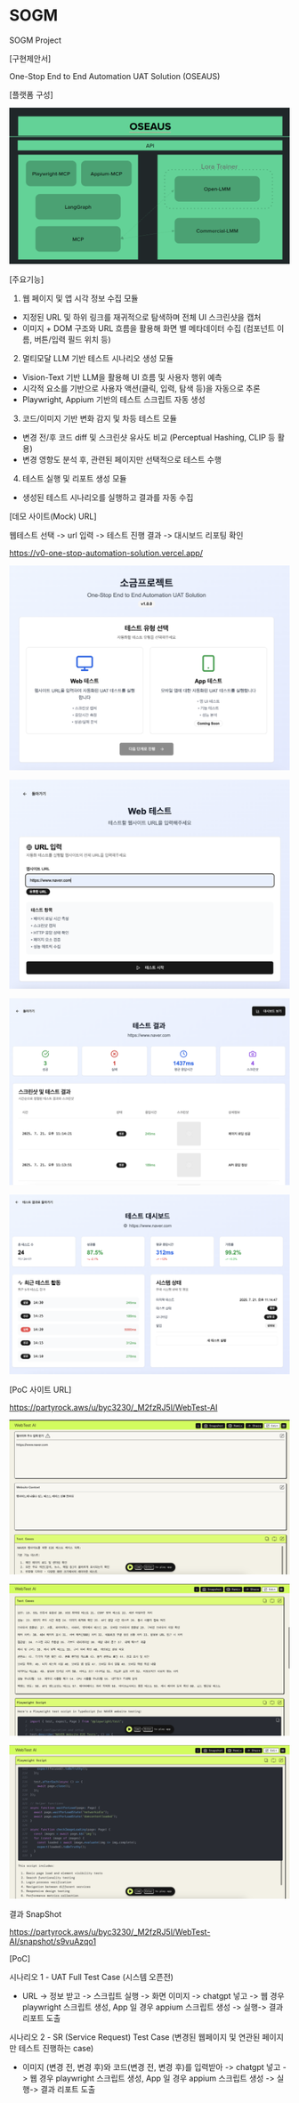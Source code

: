# SOGM
SOGM Project

[구현제안서]

One-Stop End to End Automation UAT Solution (OSEAUS)

[플랫폼 구성]

![UI 미리보기](./assets/platform_stack.png)

[주요기능]

1. 웹 페이지 및 앱 시각 정보 수집 모듈
- 지정된 URL 및 하위 링크를 재귀적으로 탐색하며 전체 UI 스크린샷을 캡처
- 이미지 + DOM 구조와 URL 흐름을 활용해 화면 별 메타데이터 수집 
  (컴포넌트 이름, 버튼/입력 필드 위치 등)

2. 멀티모달 LLM 기반 테스트 시나리오 생성 모듈
- Vision-Text 기반 LLM을 활용해 UI 흐름 및 사용자 행위 예측
- 시각적 요소를 기반으로 사용자 액션(클릭, 입력, 탐색 등)을 자동으로 추론
- Playwright, Appium 기반의 테스트 스크립트 자동 생성

3. 코드/이미지 기반 변화 감지 및 차등 테스트 모듈
- 변경 전/후 코드 diff 및 스크린샷 유사도 비교 (Perceptual Hashing, CLIP 등 활용)
- 변경 영향도 분석 후, 관련된 페이지만 선택적으로 테스트 수행

4. 테스트 실행 및 리포트 생성 모듈
- 생성된 테스트 시나리오를 실행하고 결과를 자동 수집

[데모 사이트(Mock) URL]

웹테스트 선택 -> url 입력 -> 테스트 진행 결과 -> 대시보드 리포팅 확인

https://v0-one-stop-automation-solution.vercel.app/

![UI 미리보기](./assets/demo1.png)

![UI 미리보기](./assets/demo2.png)

![UI 미리보기](./assets/demo3.png)

![UI 미리보기](./assets/demo4.png)

[PoC 사이트 URL]

https://partyrock.aws/u/byc3230/_M2fzRJ5l/WebTest-AI

![UI 미리보기](./assets/poc1.png)

![UI 미리보기](./assets/poc2.png)

![UI 미리보기](./assets/poc3.png)

결과 SnapShot

https://partyrock.aws/u/byc3230/_M2fzRJ5l/WebTest-AI/snapshot/s9vuAzqo1

[PoC] 

시나리오 1 - UAT Full Test Case  (시스템 오픈전)

- URL -> 정보 받고 -> 스크립트 실행 -> 화면 이미지 -> chatgpt 넣고 -> 웹 경우 playwright 스크립트 생성, App 일 경우 appium 스크립트 생성 -> 실행-> 결과 리포트 도출

시나리오 2 - SR (Service Request) Test Case (변경된 웹페이지 및 연관된 페이지만 테스트 진행하는 case)

- 이미지 (변경 전, 변경 후)와 코드(변경 전, 변경 후)를 입력받아 -> chatgpt 넣고 -> 웹 경우 playwright 스크립트 생성, App 일 경우 appium 스크립트 생성 -> 실행-> 결과 리포트 도출
